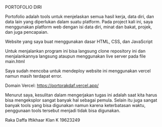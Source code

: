 PORTOFOLIO DIRI

Portofolio adalah tools untuk menjelaskan semua hasil kerja, data diri, dan data lain yang diperlukan dalam suatu platform.
Pada project kali ini, saya menggunakan platform web dengan isi data diri, minat dan bakat, projek, dan juga pencapaian.

Website yang saya buat menggunakan dasar HTML, CSS, dan JavaScript

Untuk menjalankan program ini bisa langsung clone repository ini dan menjalankannya langsung ataupun menggunakan live server pada file main.html

Saya sudah mencoba untuk mendeploy website ini menggunakan vercel namun masih terdapat error.

Domain Vercel:
https://portorakdaf.vercel.app/

Menurut saya, kesulitan dalam mengerjakan tugas ini adalah saat kita harus bisa mengeksplor sangat banyak hal sebagai pemula.
Selain itu juga sangat banyak tools yang bisa digunakan namun karena keterbatasan waktu, penggunaan tools tersebut menjadi tidak bisa digunakan.

Raka Daffa Iftikhaar
Klan K
19623249
